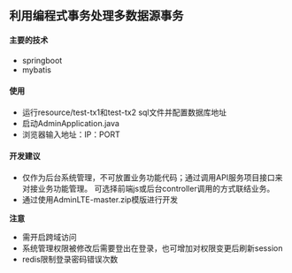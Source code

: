 ## 利用编程式事务处理多数据源事务

#### 主要的技术
- springboot
- mybatis

#### 使用
- 运行resource/test-tx1和test-tx2 sql文件并配置数据库地址
- 启动AdminApplication.java
- 浏览器输入地址：IP：PORT

#### 开发建议
- 仅作为后台系统管理，不可放置业务功能代码；通过调用API服务项目接口来对接业务功能管理。
可选择前端js或后台controller调用的方式联结业务。  
- 通过使用AdminLTE-master.zip模版进行开发

**注意**
- 需开启跨域访问
- 系统管理权限被修改后需要登出在登录，也可增加对权限变更后刷新session
- redis限制登录密码错误次数


